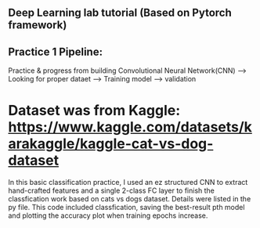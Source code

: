 ## Deep Learning lab tutorial (Based on Pytorch framework)
## Practice 1 Pipeline:

Practice & progress from building Convolutional Neural Network(CNN) --> Looking for proper dataet --> Training model --> validation

Dataset was from Kaggle: <https://www.kaggle.com/datasets/karakaggle/kaggle-cat-vs-dog-dataset>
=========================================================================================================================================================================
In this basic classification practice, I used an ez structured CNN to extract hand-crafted features and a single 2-class FC layer to finish the classfication work based on cats vs dogs dataset. Details were listed in the py file. This code included classfication, saving the best-result pth model and plotting the accuracy plot when training epochs increase.


